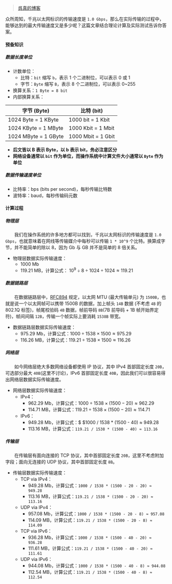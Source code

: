 > [呉真的博客](https://blog.kuretru.com/posts/4b2e81e8/)

众所周知，千兆以太网标识的传输速度是 `1.0 Gbps`，那么在实际传输的过程中，能够达到的最大传输速度又是多少呢？这篇文章结合理论计算及实际测试告诉你答案。

#### 预备知识

##### 数据长度单位

- 计数单位：
    - 比特：`bit` 缩写 `b`，表示 1 个二进制位，可以表示 0 或 1
    - 字节：`Byte` 缩写 `B`，表示 8 个二进制位，可以表示 0~255
- 换算关系：`1 Byte = 8 bit`
- 内部换算关系：

|字节 (Byte)|比特 (bit)|
|---|---|
|1024 Byte = 1 KByte|1000 bit = 1 Kbit|
|1024 KByte = 1 MByte|1000 Kbit = 1 Mbit|
|1024 MByte = 1 GByte|1000 Mbit = 1 Gbit|

- **后文皆以 B 表示 Byte，以 b 表示 bit，务必注意区分**
- **网络设备通常以 `bit` 作为单位，而操作系统中计算文件大小通常以 `Byte` 作为单位**

##### 数据传输速度单位

- 比特率：bps (bits per second)，每秒传输比特数
- 波特率：baud，每秒传输码元数

#### 计算过程

##### 物理层

　　我们在操作系统的许多地方都可以找到，千兆以太网标识的传输速度是 `1.0 Gbps`，也就意味着在网线等传输媒介中每秒可以传输 `1 * 10^9` 个比特。换算成字节，并不能简单的除以 8，因为 Gb 与 GB 并不是简单的 8 倍关系。

- 物理层数据实际传输速度：
    - 1000 Mb
    - 119.21 MB，计算公式： $10^9 \div 8 \div 1024 \div 1024 ≈ 119.21$

##### 数据链路层

　　在数据链路层中，[RFC894](https://tools.ietf.org/html/rfc894) 规定，以太网 MTU (最大传输单元) 为 `1500B`，也就是说一个以太网帧可以携带 1500B 的数据，加上帧头 `14B` 数据 (不考虑 `4B` 的 802.1Q 标签)，帧尾校验码 `4B` 数据，帧前导码 `8B`(7B 前导码 + 1B 帧开始界定符)，帧间间隔 `12B`，传输一个帧实际上要消耗 `1538B` 带宽。

- 数据链路层数据实际传输速度：
    - 975.29 Mb，计算公式：$1000 \div 1538 \times 1500 ≈ 975.29$
    - 116.26 MB，计算公式：$119.21 \div 1538 \times 1500 ≈ 116.26$ 

##### 网络层

　　如今网络层绝大多数网络设备都使用 IP 协议，其中 IPv4 首部固定长度 `20B`，可选部分最大 `40B`(这里不讨论)，IPv6 首部固定长度 `40B`，因此我们可以很容易得出网络层数据实际传输速度。

- 网络层数据实际传输速度：
    - IPv4：
        - 962.29 Mb，计算公式：$1000 \div 1538 \times (1500 - 20) ≈ 962.29$
        - 114.71 MB，计算公式：$119.21 \div 1538 \times (1500 - 20) ≈ 114.71$
    - IPv6：
        - 949.28 Mb，计算公式：$ $1000 / 1538 * (1500 - 40) ≈ 949.28 
        - 113.16 MB，计算公式：`119.21 / 1538 * (1500 - 40) ≈ 113.16`

##### 传输层

　　在传输层有面向连接的 TCP 协议，其中首部固定长度 `20B`，这里不考虑附加字段；面向无连接的 UDP 协议，其中首部固定长度 `8B`。

- 传输层数据实际传输速度：
    - TCP via IPv4：
        - 949.28 Mb，计算公式：`1000 / 1538 * (1500 - 20 - 20) ≈ 949.28`
        - 113.16 MB，计算公式：`119.21 / 1538 * (1500 - 20 - 20) ≈ 113.16`
    - UDP via IPv4：
        - 957.08 Mb，计算公式：`1000 / 1538 * (1500 - 20 - 8) ≈ 957.08`
        - 114.09 MB，计算公式：`119.21 / 1538 * (1500 - 20 - 8) ≈ 114.09`
    - TCP via IPv6：
        - 936.28 Mb，计算公式：`1000 / 1538 * (1500 - 40 - 20) ≈ 936.28`
        - 111.61 MB，计算公式：`119.21 / 1538 * (1500 - 40 - 20) ≈ 111.61`
    - UDP via IPv6：
        - 944.08 Mb，计算公式：`1000 / 1538 * (1500 - 40 - 8) ≈ 944.08`
        - 112.54 MB，计算公式：`119.21 / 1538 * (1500 - 40 - 8) ≈ 112.54`